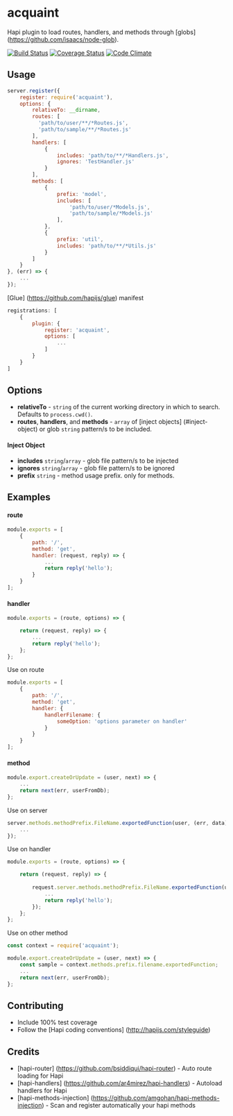 # acquaint
Hapi plugin to load routes, handlers, and methods through [globs] (https://github.com/isaacs/node-glob).

[![Build Status](https://travis-ci.org/genediazjr/acquaint.svg)](https://travis-ci.org/genediazjr/acquaint)
[![Coverage Status](https://coveralls.io/repos/genediazjr/acquaint/badge.svg)](https://coveralls.io/r/genediazjr/acquaint)
[![Code Climate](https://codeclimate.com/github/genediazjr/acquaint/badges/gpa.svg)](https://codeclimate.com/github/genediazjr/acquaint)

## Usage

```js
server.register({
    register: require('acquaint'),
    options: {
        relativeTo: __dirname, 
        routes: [
          'path/to/user/**/*Routes.js',
          'path/to/sample/**/*Routes.js'
        ],
        handlers: [
            {
                includes: 'path/to/**/*Handlers.js',
                ignores: 'TestHandler.js'
            }
        ],
        methods: [
            {
                prefix: 'model',
                includes: [
                    'path/to/user/*Models.js',
                    'path/to/sample/*Models.js'
                ],
            },
            {
                prefix: 'util',
                includes: 'path/to/**/*Utils.js'
            }
        ]
    }
}, (err) => {
    ...
});
```
[Glue] (https://github.com/hapijs/glue) manifest
```js
registrations: [
    {
        plugin: {
            register: 'acquaint',
            options: [
                ... 
            ]
        }
    }
]
```

## Options
* **relativeTo** - `string` of the current working directory in which to search. Defaults to `process.cwd()`.
* **routes**, **handlers**, and **methods** - `array` of [inject objects] (#inject-object) or glob `string` pattern/s to be included.
 
#### Inject Object
* **includes** `string`/`array` - glob file pattern/s to be injected
* **ignores** `string`/`array` - glob file pattern/s to be ignored
* **prefix** `string` - method usage prefix. only for methods.

## Examples

#### route
```js
module.exports = [
    {
        path: '/',
        method: 'get',
        handler: (request, reply) => {
            ...
            return reply('hello');
        }
    }
];
```

#### handler
```js
module.exports = (route, options) => {

    return (request, reply) => {
        ...
        return reply('hello');
    };
};
```

Use on route
```js
module.exports = [
    {
        path: '/',
        method: 'get',
        handler: {
            handlerFilename: {
                someOption: 'options parameter on handler'
            }
        }
    }
];
```

#### method
```js
module.export.createOrUpdate = (user, next) => {
    ...
    return next(err, userFromDb);
};
```

Use on server
```js
server.methods.methodPrefix.FileName.exportedFunction(user, (err, data) => {
    ...
});
```

Use on handler
```js
module.exports = (route, options) => {

    return (request, reply) => {
    
        request.server.methods.methodPrefix.FileName.exportedFunction(user, (err, data) => {
            ...
            return reply('hello');
        });
    };
};
```

Use on other method
```js
const context = require('acquaint');

module.export.createOrUpdate = (user, next) => {
    const sample = context.methods.prefix.filename.exportedFunction;
    ...
    return next(err, userFromDb);
};
```

## Contributing
* Include 100% test coverage
* Follow the [Hapi coding conventions] (http://hapijs.com/styleguide)

## Credits 
* [hapi-router] (https://github.com/bsiddiqui/hapi-router) - Auto route loading for Hapi
* [hapi-handlers] (https://github.com/ar4mirez/hapi-handlers) - Autoload handlers for Hapi
* [hapi-methods-injection] (https://github.com/amgohan/hapi-methods-injection) - Scan and register automatically your hapi methods
